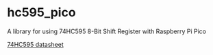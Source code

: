 # hc595_pico
A library for using 74HC595 8-Bit Shift Register with Raspberry Pi Pico

[74HC595 datasheet](https://www.ti.com/lit/ds/scls041j/scls041j.pdf?ts=1678052904774)
